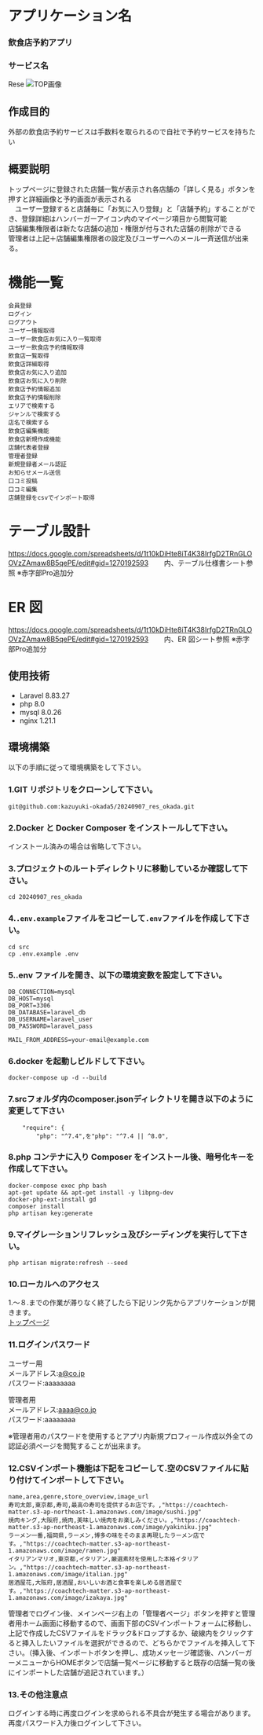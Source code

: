 # アプリケーション名

### 飲食店予約アプリ

### サービス名

Rese
![TOP画像](./src/images/top-image.png)

## 作成目的

外部の飲食店予約サービスは手数料を取られるので自社で予約サービスを持ちたい

## 概要説明

トップページに登録された店舗一覧が表示され各店舗の「詳しく見る」ボタンを押すと詳細画像と予約画面が表示される<br>
　ユーザー登録すると店舗毎に「お気に入り登録」と「店舗予約」することができ、登録詳細はハンバーガーアイコン内のマイページ項目から閲覧可能<br>
店舗編集権限者は新たな店舗の追加・権限が付与された店舗の削除ができる<br>
管理者は上記＋店舗編集権限者の設定及びユーザーへのメール一斉送信が出来る。

# 機能一覧

    会員登録
    ログイン
    ログアウト
    ユーザー情報取得
    ユーザー飲食店お気に入り一覧取得
    ユーザー飲食店予約情報取得
    飲食店一覧取得
    飲食店詳細取得
    飲食店お気に入り追加
    飲食店お気に入り削除
    飲食店予約情報追加
    飲食店予約情報削除
    エリアで検索する
    ジャンルで検索する
    店名で検索する
    飲食店編集機能
    飲食店新規作成機能
    店舗代表者登録
    管理者登録
    新規登録者メール認証
    お知らせメール送信
    口コミ投稿
    口コミ編集
    店舗登録をcsvでインポート取得

# テーブル設計

https://docs.google.com/spreadsheets/d/1t10kDiHte8iT4K38IrfgD2TRnGLOOVzZAmaw8B5qePE/edit#gid=1270192593
　　内、テーブル仕様書シート参照
    ※赤字部Pro追加分

# ER 図

https://docs.google.com/spreadsheets/d/1t10kDiHte8iT4K38IrfgD2TRnGLOOVzZAmaw8B5qePE/edit#gid=1270192593
　　内、ER 図シート参照
    ※赤字部Pro追加分

## 使用技術

- Laravel 8.83.27
- php 8.0
- mysql 8.0.26
- nginx 1.21.1

## 環境構築

以下の手順に従って環境構築をして下さい。

### 1.GIT リポジトリをクローンして下さい。

```
git@github.com:kazuyuki-okada5/20240907_res_okada.git
```

### 2.Docker と Docker Composer をインストールして下さい。

インストール済みの場合は省略して下さい。

### 3.プロジェクトのルートディレクトリに移動しているか確認して下さい。

```
cd 20240907_res_okada
```

### 4.`.env.example`ファイルをコピーして`.env`ファイルを作成して下さい。

```
cd src
cp .env.example .env
```

### 5..env ファイルを開き、以下の環境変数を設定して下さい。

```
DB_CONNECTION=mysql
DB_HOST=mysql
DB_PORT=3306
DB_DATABASE=laravel_db
DB_USERNAME=laravel_user
DB_PASSWORD=laravel_pass
```

```
MAIL_FROM_ADDRESS=your-email@example.com
```

### 6.docker を起動しビルドして下さい。

```
docker-compose up -d --build
```

### 7.srcフォルダ内のcomposer.jsonディレクトリを開き以下のように変更して下さい

```
    "require": {
        "php": "^7.4",を"php": "^7.4 || ^8.0",
```

### 8.php コンテナに入り Composer をインストール後、暗号化キーを作成して下さい。

```
docker-compose exec php bash
apt-get update && apt-get install -y libpng-dev
docker-php-ext-install gd
composer install
php artisan key:generate
```

### 9.マイグレーションリフレッシュ及びシーディングを実行して下さい。

```
php artisan migrate:refresh --seed
```

### 10.ローカルへのアクセス

1.〜８.までの作業が滞りなく終了したら下記リンク先からアプリケーションが開きます。<br>
[トップページ](http://localhost/)

### 11.ログインパスワード

ユーザー用 <br>
メールアドレス:a@co.jp <br>
パスワード:aaaaaaaa

管理者用 <br>
メールアドレス:aaaa@co.jp <br>
パスワード:aaaaaaaa

※管理者用のパスワードを使用するとアプリ内新規プロフィール作成以外全ての認証必須ページを閲覧することが出来ます。

### 12.CSVインポート機能は下記をコピーして.空のCSVファイルに貼り付けてインポートして下さい。

```
name,area,genre,store_overview,image_url
寿司太郎,東京都,寿司,最高の寿司を提供するお店です。,"https://coachtech-matter.s3-ap-northeast-1.amazonaws.com/image/sushi.jpg"
焼肉キング,大阪府,焼肉,美味しい焼肉をお楽しみください。,"https://coachtech-matter.s3-ap-northeast-1.amazonaws.com/image/yakiniku.jpg"
ラーメン一番,福岡県,ラーメン,博多の味をそのまま再現したラーメン店です。,"https://coachtech-matter.s3-ap-northeast-1.amazonaws.com/image/ramen.jpg"
イタリアンマリオ,東京都,イタリアン,厳選素材を使用した本格イタリアン。,"https://coachtech-matter.s3-ap-northeast-1.amazonaws.com/image/italian.jpg"
居酒屋花,大阪府,居酒屋,おいしいお酒と食事を楽しめる居酒屋です。,"https://coachtech-matter.s3-ap-northeast-1.amazonaws.com/image/izakaya.jpg"
```

管理者でログイン後、メインページ右上の「管理者ページ」ボタンを押すと管理者用ホーム画面に移動するので、画面下部のCSVインポートフォームに移動し、上記で作成したCSVファイルをドラック&ドロップするか、破線内をクリックすると挿入したいファイルを選択ができるので、どちらかでファイルを挿入して下さい。（挿入後、インポートボタンを押し、成功メッセージ確認後、ハンバーガーメニューからHOMEボタンで店舗一覧ページに移動すると既存の店舗一覧の後にインポートした店舗が追記されています。）

### 13.その他注意点

ログインする時に再度ログインを求められる不具合が発生する場合があります。再度パスワード入力後ログインして下さい。